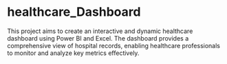 # healthcare_Dashboard
This project aims to create an interactive and dynamic healthcare dashboard using Power BI and Excel. The dashboard provides a comprehensive view of hospital records, enabling healthcare professionals to monitor and analyze key metrics effectively.
